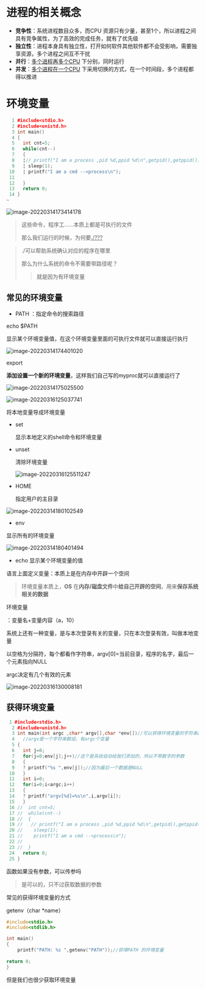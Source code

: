 # 进程的相关概念

* **竞争性**：系统进程数目众多，而CPU 资源只有少量，甚至1个，所以进程之间具有竞争属性，为了高效的完成任务，就有了优先级
* **独立性**：进程本身具有独立性，打开如何软件其他软件都不会受影响，需要独享资源，多个进程之间互不干扰
* **并行**：<u>多个进程再多个CPU</u> 下分别，同时运行
* **并发**：<u>多个进程在一个CPU</u> 下采用切换的方式，在一个时间段，多个进程都得以推进

# 环境变量

~~~cpp
  1 #include<stdio.h>
  2 #include<unistd.h>
  3 int main()
  4 {
  5   int cnt=5;
  6   while(cnt--)
  7   {
  8   ¦// printf("I am a process ,pid %d,ppid %d\n",getpid(),getppid());
  9   ¦ sleep(1);
 10   ¦ printf("I am a cmd -->process\n");
 11                                                                                                                    
 12   }
 13   return 0;
 14 }
~

~~~

![image-20220314173414178](E:/Typora%E4%BA%91%E7%AC%94%E8%AE%B0%E6%9C%AC/picture/image-20220314173414178.png)



> 这些命令，程序工……本质上都是可执行的文件
>
> 那么我们运行的时候，为何要<u>./???</u>



> ./可以帮助系统确认对应的程序在哪里
>
> 那么为什么系统的命令不需要带路径呢？
>
> > 就是因为有环境变量



## 常见的环境变量

* PATH ：指定命令的搜索路径



echo $PATH

显示某个环境变量值，在这个环境变量里面的可执行文件就可以直接运行执行



![image-20220314174401020](E:/Typora%E4%BA%91%E7%AC%94%E8%AE%B0%E6%9C%AC/picture/image-20220314174401020.png)

export

**添加设置一个新的环境变量**，这样我们自己写的myproc就可以直接运行了

![image-20220314175025500](E:/Typora%E4%BA%91%E7%AC%94%E8%AE%B0%E6%9C%AC/picture/image-20220314175025500.png)



![image-20220316125037741](E:/Typora%E4%BA%91%E7%AC%94%E8%AE%B0%E6%9C%AC/picture/image-20220316125037741.png)

将本地变量导成环境变量

* set

  显示本地定义的shell命令和环境变量

* unset

  清除环境变量

  ![image-20220316125511247](E:/Typora%E4%BA%91%E7%AC%94%E8%AE%B0%E6%9C%AC/picture/image-20220316125511247.png)

* HOME 

  指定用户的主目录

![image-20220314180102549](E:/Typora%E4%BA%91%E7%AC%94%E8%AE%B0%E6%9C%AC/picture/image-20220314180102549.png)



* env



显示所有的环境变量



![image-20220314180401494](E:/Typora%E4%BA%91%E7%AC%94%E8%AE%B0%E6%9C%AC/picture/image-20220314180401494.png)



* echo 显示某个环境变量的值

  



语言上面定义变量：本质上是在内存中开辟一个空间

> 环境变量本质上，**OS** 在**内存/磁盘文件**中**给自己开辟的空间**，用来**保存系统相关的数据**



环境变量

：变量名+变量内容（a，10）



系统上还有一种变量，是与本次登录有关的变量，只在本次登录有效，叫做本地变量







以空格为分隔符，每个都看作字符串，argv[0]=当前目录，程序的名字，最后一个元素指向NULL

argc决定有几个有效的元素



![image-20220316130008181](E:/Typora%E4%BA%91%E7%AC%94%E8%AE%B0%E6%9C%AC/picture/image-20220316130008181.png)



## 获得环境变量

~~~cpp
 1 #include<stdio.h>
  2 #include<unistd.h>
  3 int main(int argc ,char* argv[],char *env[])//可以获得环境变量的字符串数组，和argv相类似
  4   //argv是一个字符串数组，有argc个变量
  5 {
  6   int j=0;
  7   for(j=0;env[j];j++)//这个是系统自动给我们添加的，所以不带数字的参数
  8   {                                                                                                                                                                                              
  9   ? printf("%s ",env[j]);//因为最后一个数据是NULL
 10   }
 11   int i=0;
 12   for(i=0;i<argc;i++)
 13   {
 14   ? printf("argv[%d]=%s\n",i,argv[i]);
 15   }
 16 //  int cnt=5;
 17 //  while(cnt--)
 18 //  {
 19 //   // printf("I am a process ,pid %d,ppid %d\n",getpid(),getppid());
 20 //    sleep(1);                                                                                                  
 21 //    printf("I am a cmd -->process\n");                 
 22 //                                                                
 23 //  }             
 24   return 0;                                         
 25 } 
~~~



函数如果没有参数，可以传参吗

> 是可以的，只不过获取数据的参数



常见的获得环境变量的方式



getenv（char *name）

~~~c
#include<stdio.h>
#include<stdlib.h>

int main()
{
    printf("PATH: %s ",getenv("PATH"));//获得PATH 的环境变量
    
return 0;
}

~~~

但是我们也很少获取环境变量

